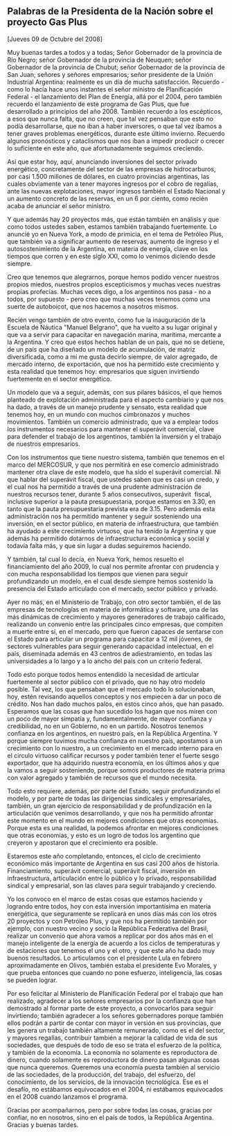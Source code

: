Palabras de la Presidenta de la Nación sobre el proyecto Gas Plus
-----------------------------------------------------------------

[Jueves 09 de Octubre del 2008]

Muy buenas tardes a todos y a todas; Señor Gobernador de la provincia de
Río Negro; señor Gobernador de la provincia de Neuquen; señor Gobernador
de la provincia de Chubut; señor Gobernador de la provincia de San Juan;
señores y señores empresarios; señor presidente de la Unión Industrial
Argentina: realmente es un día de mucha satisfacción. Recuerdo - como lo
hacía hace unos instantes el señor ministro de Planificación Federal -
el lanzamiento del Plan de Energía, allá por el 2004, pero también
recuerdo el lanzamiento de este programa de Gas Plus, que fue
desarrollado a principios del año 2008. También recuerdo a los
escépticos, a esos que nunca falta, que no creen, que tal vez pensaban
que esto no podía desarrollarse, que no iban a haber inversores, o que
tal vez íbamos a tener graves problemas energéticos, durante este último
invierno. Recuerdo algunos pronósticos y cataclismos que nos iban a
impedir producir o crecer lo suficiente en este año, que afortunadamente
seguimos creciendo.

Así que estar hoy, aquí, anunciando inversiones del sector privado
energético, concretamente del sector de las empresas de hidrocarburos,
por casi 1.500 millones de dólares, en cuatro provincias argentinas, las
cuales obviamente van a tener mayores ingresos por el cobro de regalías,
ante las nuevas explotaciones, mayor ingresos también el Estado Nacional
y un aumento concreto de las reservas, en un 6 por ciento, como recién
acaba de anunciar el señor ministro.

Y que además hay 20 proyectos más, que están también en análisis y que
como todos ustedes saben, estamos también trabajando fuertemente. Lo
anuncié yo en Nueva York, a modo de primicia, en el tema de Petróleo
Plus, que también va a significar aumento de reservas, aumento de
ingreso y el autosostenimiento de la Argentina, en materia de energía,
clave en los tiempos que corren y en este siglo XXI, como lo venimos
diciendo desde siempre.

Creo que tenemos que alegrarnos, porque hemos podido vencer nuestros
propios miedos, nuestros propios escepticismos y muchas veces nuestras
propias profecías. Muchas veces digo, a los argentinos nos pasa - no a
todos, por supuesto - pero creo que muchas veces tenemos como una suerte
de autoboicot, que nos hacemos a nosotros mismos.

Recién vengo también de otro evento, como fue la inauguración de la
Escuela de Náutica "Manuel Belgrano", que ha vuelto a su lugar original
y que va a servir para capacitar en navegación marina, marítima,
mercante a la Argentina. Y creo que estos hechos hablan de un país, que
no se detiene, de un país que ha diseñado un modelo de acumulación, de
matriz diversificada, como a mí me gusta decirlo siempre, de valor
agregado, de mercado interno, de exportación, que nos ha permitido este
crecimiento y esta realidad que tenemos hoy: empresarios que siguen
invirtiendo fuertemente en el sector energético.

Un modelo que va a seguir, además, con sus pilares básicos, el que hemos
planteado de explotación administrada para el aspecto cambiario y que
nos ha dado, a través de un manejo prudente y sensato, esta realidad que
tenemos hoy, en un mundo con muchos cimbronazos y muchos movimientos.
También un comercio administrado, que va a emplear todos los
instrumentos necesarios para mantener el superávit comercial, clave para
defender el trabajo de los argentinos, también la inversión y el trabajo
de nuestros empresarios.

Con los instrumentos que tiene nuestro sistema, también que tenemos en
el marco del MERCOSUR, y que nos permitirá en ese comercio administrado
mantener otra clave de este modelo, que ha sido el superávit comercial.
Ni que hablar del superávit fiscal, que ustedes saben que es casi un
credo, y el cual nos ha permitido a través de una prudente
administración de nuestros recursos tener, durante 5 años consecutivos,
superávit  fiscal, inclusive superior a la pauta presupuestaria, porque
estamos en 3.30, en tanto que la pauta presupuestaria prevista era de
3.15. Pero además esta administración nos ha permitido mantener y seguir
sosteniendo una inversión, en el sector público, en materia de
infraestructura, que también ha ayudado a este crecimiento virtuoso, que
ha tenido la Argentina y que además ha permitido dotarnos de
infraestructura económica y social y todavía falta más, y que sin lugar
a dudas seguiremos haciendo.

Y también, tal cual lo decía, en Nueva York, hemos resuelto el
financiamiento del año 2009, lo cual nos permite afrontar con prudencia
y con mucha responsabilidad los tiempos que vienen para seguir
profundizando un modelo, en el cual desde siempre hemos sostenido la
presencia del Estado articulado con el mercado, sector público y
privado.

Ayer no más, en el Ministerio de Trabajo, con otro sector también, el de
las empresas de tecnologías en materia de informática y software, una de
las más dinámicas de crecimiento y mayores generadores de trabajo
calificado, realizando un convenio entre las principales cinco empresas,
que compiten a muerte entre sí, en el mercado, pero que fueron capaces
de sentarse con el Estado para articular un programa para capacitar a 12
mil jóvenes, de sectores vulnerables para seguir generando capacidad
intelectual, en el país, diseminada además en 43 centros de
adiestramiento, en todas las universidades a lo largo y a lo ancho del
país con un criterio federal.

Todo esto porque todos hemos entendido la necesidad de articular
fuertemente al sector público con el privado, que no hay otro modelo
posible. Tal vez, los que pensaban que el mercado todo lo solucionaban,
hoy, estén revisando aquellos conceptos y nos empiecen a dar un poco de
crédito. Nos han dado muchos palos, en estos cinco años, que han pasado.
Esperamos que las cosas que han sucedido los hagan que nos miren con un
poco de mayor simpatía y, fundamentalmente, de mayor confianza y
credibilidad, no en un Gobierno, no en un partido. Nosotros tenemos
confianza en los argentinos, en nuestro país, en la República Argentina.
Y porque siempre tuvimos mucha confianza en nuestro país, apostamos a un
crecimiento con lo nuestro, a un crecimiento en el mercado interno para
en el circulo virtuoso calificar recursos y poder también tener el
fuerte sesgo exportador, que ha adquirido nuestra economía, en los
últimos años y que la vamos a seguir sosteniendo, porque somos
productores de materia prima con valor agregado y también de recursos
que el mundo necesita.

Todo esto requiere, además, por parte del Estado, seguir profundizando
el modelo, y por parte de todas las dirigencias sindicales y
empresariales, también, un gran ejercicio de responsabilidad y de
profundización en la articulación que venimos desarrollando, y que nos
ha permitido afrontar este momento en el mundo en mejores condiciones
que otras economías. Porque esta es una realidad, la podemos afrontar en
mejores condiciones que otras economías, y esto es un logro de todos los
argentino que creyeron y apostaron que el crecimiento era posible.

Estaremos este año completando, entonces, el ciclo de crecimiento
económico más importante de Argentina en sus casi 200 años de historia.
Financiamiento, superávit comercial, superávit fiscal, inversión en
infraestructura, articulación entre lo público y lo privado,
responsabilidad sindical y empresarial, son las claves para seguir
trabajando y creciendo.

Yo los convoco en el marco de estas cosas que estamos haciendo y
logrando entre todos, hoy con esta inversión importantísima en materia
energética, que seguramente se replicará en unos días más con los otros
20 proyectos y con Petróleo Plus, y que nos ha permitido también por
ejemplo, con nuestro vecino y socio la República Federativa del Brasil,
realizar un convenio que ahora vamos a replicar por dos años más en el
manejo inteligente de la energía de acuerdo a los ciclos de temperaturas
y de estaciones que tenemos el uno y el otro, y que este año ha dado muy
buenos resultados. Lo articulamos con el presidente Lula en febrero
aproximadamente en Olivos, también estaba el presidente Evo Morales, y
que prueba entonces que cuando no pone esfuerzo, inteligencia, las cosas
se pueden lograr.

Por eso felicitar al Ministerio de Planificación Federal por el trabajo
que han realizado, agradecer a los señores empresarios por la confianza
que han demostrado al formar parte de este proyecto, a convocarlos para
seguir invirtiendo; también agradecer a los señores gobernadores porque
también ellos podrán a partir de contar con mayor in versión en sus
provincias, que les genera un trabajo también altamente remunerado, como
es el del sector, y mayores regalías, contribuir también a mejorar la
calidad de vida de sus sociedades, que después de todo de eso se trata
el esfuerzo de la política, y también de la economía. La economía no
solamente es reproductora de dinero, cuando solamente es reproductora de
dinero pasan algunas cosas que nunca queremos. Queremos una economía
puesta también al servicio de las sociedades, de la producción, del
trabajo, del esfuerzo, del conocimiento, de los servicios, de la
innovación tecnológica. Ese es el desafío, no estábamos equivocados en
el 2004, ni estábamos equivocados en el 2008 cuando lanzamos el
programa.

Gracias por acompañarnos, pero por sobre todas las cosas, gracias por
confiar, no en nosotros, sino en el país de todos, la República
Argentina. Gracias y buenas tardes.
